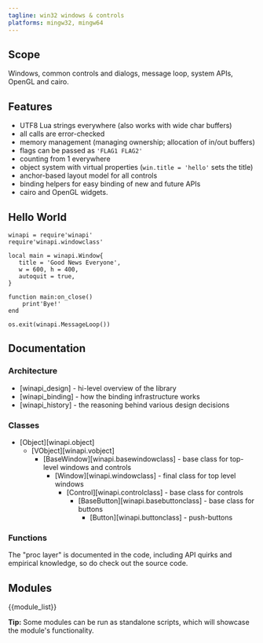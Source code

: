 ```yaml
---
tagline: win32 windows & controls
platforms: mingw32, mingw64
---
```


## Scope

Windows, common controls and dialogs, message loop, system APIs,
OpenGL and cairo.

## Features

  * UTF8 Lua strings everywhere (also works with wide char buffers)
  * all calls are error-checked
  * memory management (managing ownership; allocation of in/out buffers)
  * flags can be passed as `'FLAG1 FLAG2'`
  * counting from 1 everywhere
  * object system with virtual properties (`win.title = 'hello'` sets the title)
  * anchor-based layout model for all controls
  * binding helpers for easy binding of new and future APIs
  * cairo and OpenGL widgets.

## Hello World

~~~{.lua}
winapi = require'winapi'
require'winapi.windowclass'

local main = winapi.Window{
   title = 'Good News Everyone',
   w = 600, h = 400,
   autoquit = true,
}

function main:on_close()
	print'Bye!'
end

os.exit(winapi.MessageLoop())
~~~

## Documentation

### Architecture

  * [winapi_design] - hi-level overview of the library
  * [winapi_binding] - how the binding infrastructure works
  * [winapi_history] - the reasoning behind various design decisions

### Classes

* [Object][winapi.object]
	* [VObject][winapi.vobject]
		* [BaseWindow][winapi.basewindowclass] - base class for top-level windows and controls
			* [Window][winapi.windowclass] - final class for top level windows
				* [Control][winapi.controlclass] - base class for controls
					* [BaseButton][winapi.basebuttonclass] - base class for buttons
						* [Button][winapi.buttonclass] - push-buttons

### Functions

The "proc layer" is documented in the code, including API quirks
and empirical knowledge, so do check out the source code.

## Modules

{{module_list}}

__Tip:__ Some modules can be run as standalone scripts, which will
showcase the module's functionality.
